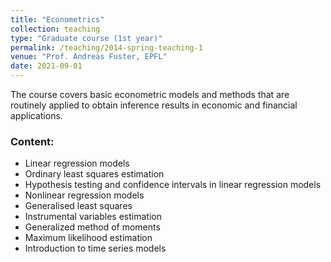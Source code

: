 ```yaml
---
title: "Econometrics"
collection: teaching
type: "Graduate course (1st year)"
permalink: /teaching/2014-spring-teaching-1
venue: "Prof. Andreas Fuster, EPFL"
date: 2021-09-01
---
```


The course covers basic econometric models and methods that are routinely applied to obtain inference results in economic and financial applications.

### Content:
- Linear regression models
- Ordinary least squares estimation
- Hypothesis testing and confidence intervals in linear regression models
- Nonlinear regression models
- Generalised least squares
- Instrumental variables estimation
- Generalized method of moments
- Maximum likelihood estimation
- Introduction to time series models
